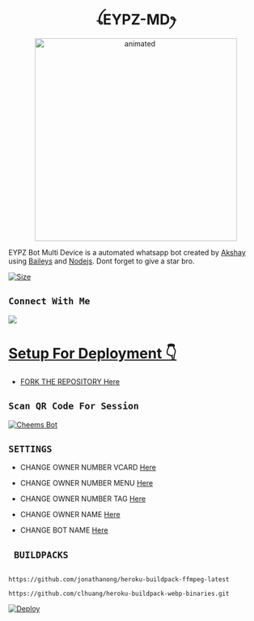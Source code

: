 <h1 align="center">ꪶEYPZ-MDꫂ<br></h1>

<p align="center">

<img src="https://i.imgur.com/wLjsIlP.jpeg" alt="animated" width="400" height="400" />

</p>

<p align="center">

EYPZ Bot Multi Device is a automated whatsapp bot created by <a href="https://github.com/Akshayzin" target="_blank">Akshay</a> using <a href="https://github.com/adiwajshing/Baileys" target="_blank">Baileys</a> and <a href="https://github.com/nodejs" target="_blank">Nodejs</a>. Dont forget to give a star bro.

</p>

<p align="center">

<a href="wa.me/972525656438"><img title="Size" src="https://img.shields.io/badge/OWNER"></a>

</p>

## ```Connect With Me```

<p align="center">

<a href="https://wa.me/972525656438"><img src="https://img.shields.io/badge/Contact Xeon-25D366?style=for-the-badge&logo=whatsapp&logoColor=white" />

# Setup For Deployment 👇

- FORK THE REPOSITORY [Here](https://github.com/Akshayzin/EYPZ-MD/fork)

## `Scan QR Code For Session`

[![Cheems Bot](https://repl.it/badge/github/quiec/whatsasena)](https://replit.com/@Akshayzin/EYPZ-MD-QR?output%20only=1&lite=1#index.js)

## `SETTINGS`

- CHANGE OWNER NUMBER VCARD [Here](https://github.com/Akshayzin/EYPZ-MD/blob/master/settings.js#L58)

- CHANGE OWNER NUMBER MENU [Here](https://github.com/Akshayzin/EYPZ-MD/blob/master/settings.js#L65)

- CHANGE OWNER NUMBER TAG [Here](https://github.com/Akshayzin/EYPZ-MD/blob/master/settings.js#L66)

- CHANGE OWNER NAME [Here](https://github.com/Akshayzin/EYPZ-MD/blob/master/settings.js#L59)

- CHANGE BOT NAME [Here](https://github.com/Akshayzin/EYPZ-MD/blob/master/settings.js#L67)

## ` BUILDPACKS`

```

https://github.com/jonathanong/heroku-buildpack-ffmpeg-latest

https://github.com/clhuang/heroku-buildpack-webp-binaries.git

```

[![Deploy](https://www.herokucdn.com/deploy/button.svg)](https://heroku.com/deploy?template=https://github.com/Akshayzin/EYPZ-MD/)
